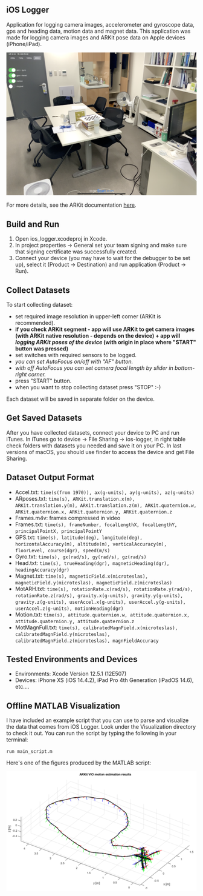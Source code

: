## iOS Logger ##

Application for logging camera images, accelerometer and gyroscope data, gps and heading data, motion data and magnet data.
This application was made for logging camera images and ARKit pose data on Apple devices (iPhone/iPad).

![iOS Logger](https://github.com/PyojinKim/ios_logger/blob/master/screenshot.png)

For more details, see the ARKit documentation [here](https://developer.apple.com/documentation/arkit).


## Build and Run ##

1. Open ios_logger.xcodeproj in Xcode.
2. In project properties -> General set your team signing and make sure that signing certificate was successfully created.
3. Connect your device (you may have to wait for the debugger to be set up), select it (Product -> Destination) and run application (Product -> Run).


## Collect Datasets ##

To start collecting dataset:
* set required image resolution in upper-left corner (ARKit is recommended).
* **if you check ARKit segment - app will use ARKit to get camera images (with ARKit native resolution - depends on the device) + app will _logging ARKit poses of the device_ (with origin in place where "START" button was pressed)**
* set switches with required sensors to be logged.
* _you can set AutoFocus on/off with "AF" button._
* _with off AutoFocus you can set camera focal length by slider in bottom-right corner._
* press "START" button.
* when you want to stop collecting dataset press "STOP" :-)

Each dataset will be saved in separate folder on the device.


## Get Saved Datasets ##

After you have collected datasets, connect your device to PC and run iTunes.
In iTunes go to device -> File Sharing -> ios-logger, in right table check folders with datasets you needed and save it on your PC.
In last versions of macOS, you should use finder to access the device and get File Sharing.


## Dataset Output Format ##

* Accel.txt: `time(s(from 1970)), ax(g-units), ay(g-units), az(g-units)`
* ARposes.txt: `time(s), ARKit.translation.x(m), ARKit.translation.y(m), ARKit.translation.z(m), ARKit.quaternion.w, ARKit.quaternion.x, ARKit.quaternion.y, ARKit.quaternion.z`
* Frames.m4v: frames compressed in video
* Frames.txt: `time(s), frameNumber, focalLengthX, focalLengthY, principalPointX, principalPointY`
* GPS.txt: `time(s), latitude(deg), longitude(deg), horizontalAccuracy(m), altitude(m), verticalAccuracy(m), floorLevel, course(dgr), speed(m/s)`
* Gyro.txt: `time(s), gx(rad/s), gy(rad/s), gz(rad/s)`  
* Head.txt: `time(s), trueHeading(dgr), magneticHeading(dgr), headingAccuracy(dgr)`
* Magnet.txt: `time(s), magneticField.x(microteslas), magneticField.y(microteslas), magneticField.z(microteslas)`
* MotARH.txt: `time(s), rotationRate.x(rad/s), rotationRate.y(rad/s), rotationRate.z(rad/s), gravity.x(g-units), gravity.y(g-units), gravity.z(g-units), userAccel.x(g-units), userAccel.y(g-units), userAccel.z(g-units), motionHeading(dgr)`
* Motion.txt: `time(s), attitude.quaternion.w, attitude.quaternion.x, attitude.quaternion.y, attitude.quaternion.z`
* MotMagnFull.txt: `time(s), calibratedMagnField.x(microteslas), calibratedMagnField.y(microteslas), calibratedMagnField.z(microteslas), magnFieldAccuracy`


## Tested Environments and Devices ##

* Environments: Xcode Version 12.5.1 (12E507)
* Devices: iPhone XS (iOS 14.4.2), iPad Pro 4th Generation (iPadOS 14.6), etc....


## Offline MATLAB Visualization ##

I have included an example script that you can use to parse and visualize the data that comes from iOS Logger.
Look under the Visualization directory to check it out.
You can run the script by typing the following in your terminal:

    run main_script.m

Here's one of the figures produced by the MATLAB script:

![Data Visualization](https://github.com/PyojinKim/ios_logger/blob/master/data_visualization.png)
